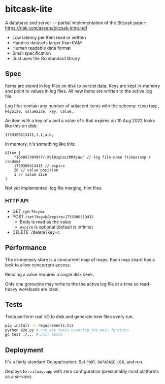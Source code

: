 # bitcask-lite

A database and server — partial implementation of the Bitcask paper: https://riak.com/assets/bitcask-intro.pdf

- Low latency per item read or written
- Handles datasets larger than RAM
- Human readable data format
- Small specification
- Just uses the Go standard library

## Spec

Items are stored in log files on disk to persist data. Keys are kept in-memory and point to values in log files. All new items are written to the active log file.

Log files contain any number of adjacent items with the schema: `timestamp, keySize, valueSize, key, value,`.

An item with a key of `a` and a value of `b` that expires on 10 Aug 2022 looks like this on disk:

```text
1759300313415,1,1,a,b,
```

In memory, it's something like this:

```golang
&Item {
	"1660073049777-XVlBzgbaiCMRAjWw" // log file name (timestamp + random)
	1759300313415 // expire
	20 // value position
	1 // value size
}
```

Not yet implemented: log file merging, hint files.

### HTTP API

- GET `/get?key=a`
- POST `/set?key=b&expire=1759300313415`
  - Body is read as the value
  - `expire` is optional (default is infinite)
- DELETE `/delete?key=c

## Performance

The in-memory store is a concurrent map of maps. Each map shard has a lock to allow concurrent access.

Reading a value requires a single disk seek.

Only one goroutine may write to the the active log file at a time so read-heavy workloads are ideal.

## Tests

Tests perform real I/O to disk and generate new files every run.

```bash
pip install -r requirements.txt
python e2e.py # run e2e tests covering the main function
go test ./... # unit tests
```

## Deployment

It's a fairly standard Go application. Set `PORT`, `DATABASE_DIR`, and run.

Deploys to `railway.app` with zero configuration (presumably most platforms as a service).
